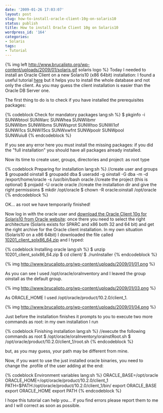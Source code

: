 ```yaml
---
date: '2009-01-26 17:03:07'
layout: post
slug: how-to-install-oracle-client-10g-on-solaris10
status: publish
title: How to install Oracle Client 10g on Solaris10
wordpress_id: '164'
categories:
- Solaris
tags:
- Tutorial
---
```


{% img left http://www.brucalipto.org/wp-content/uploads/2009/01/solaris.gif solaris logo %} Today I needed to install an Oracle Client on a new Solaris10 (x86 64bit) installation: I found a useful tutorial [here](http://ivan.kartik.sk/oracle/install_ora10gR2_solaris.html) but it helps you to install the whole database and not only the client. As you may guess the client installation is easier than the Oracle DB Server one.

The first thing to do is to check if you have installed the prerequisites packages:

{% codeblock Check for mandatory packages lang:sh %}
$ pkginfo -i SUNWbtool SUNWarc SUNWhea SUNWlibmr \
  SUNWlibm SUNWlibms SUNWsprot SUNWtoo SUNWi1of \
  SUNWi1cs SUNWi15cs SUNWxwfnt SUNWpoolr SUNWpool \
  SUNWuiu8
{% endcodeblock %}

If you see any error here you must install the missing packages: if you did the "full installation" you should have all packages already installed.

Now its time to create user, groups, directories and project: as root type

{% codeblock Preparing for installation lang:sh %}
//create user and groups
$ groupadd oinstall
$ groupadd dba
$ useradd -g oinstall -G dba -m -d /export/home/oracle -s /usr/bin/bash oracle
//create the project (this is optional)
$ projadd -U oracle oracle
//create the installation dir and give the right permissions
$ mkdir /opt/oracle
$ chown -R oracle:oinstall /opt/oracle
{% endcodeblock %}

OK... as root we have temporarily finished!

Now log in with the oracle user and [download the Oracle Client 10g for Solaris10 from Oracle website](http://www.oracle.com/technology/software/products/database/index.html): once there you need to select the right architecture (Solaris exists for SPARC and x86 both 32 and 64 bit) and get the right archive for the Oracle client installation. In my own situation (Solaris10 on a x86 64bit) I downloaded the file called [10201_client_solx86_64.zip](http://download.oracle.com/otn/solaris/oracle10g/10201/x8664/10201_client_solx86_64.zip) and I typed:

{% codeblock Installing oracle lang:sh %}
$ unzip 10201_client_solx86_64.zip
$ cd client/
$ ./runInstaller
{% endcodeblock %}

{% img http://www.brucalipto.org/wp-content/uploads/2009/01/01.png %} 

As you can see I used /opt/oracle/oraInventory and I leaved the group oinstall as the default group.

{% img http://www.brucalipto.org/wp-content/uploads/2009/01/03.png %} 

As ORACLE_HOME I used /opt/oracle/product/10.2.0/client_1.

{% img http://www.brucalipto.org/wp-content/uploads/2009/01/04.png %} 

Just before the installation finishes it prompts to you to execute two more commands as root: in my own installation I run

{% codeblock Finishing installation lang:sh %}
//execute the following commands as root
$ /opt/oracle/oraInventory/orainstRoot.sh
$ /opt/oracle/product/10.2.0/client_1/root.sh
{% endcodeblock %}

but, as you may guess, your path may be different from mine.

Now, if you want to use the just installed oracle binaries, you need to change the .profile of the user adding at the end:

{% codeblock Environment variables lang:sh %}
ORACLE_BASE=/opt/oracle
ORACLE_HOME=/opt/oracle/product/10.2.0/client_1
PATH=$PATH:/opt/oracle/product/10.2.0/client_1/bin/
export ORACLE_BASE
export ORACLE_HOME
export PATH
{% endcodeblock %}

I hope this tutorial can help you... if you find errors please report them to me and I will correct as soon as possible.
